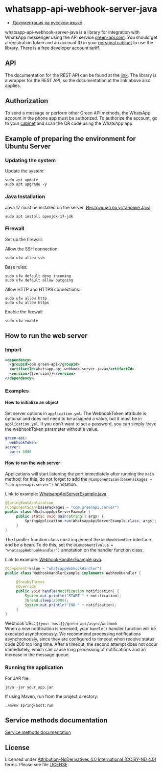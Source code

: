 # whatsapp-api-webhook-server-java

- [Документация на русском языке](src/main/java/com/greenapi/server/docs/README_RU.md).

whatsapp-api-webhook-server-java is a library for integration with WhatsApp messenger using the API
service [green-api.com](https://green-api.com/en/). You should get a registration token and an account ID in
your [personal cabinet](https://console.green-api.com/) to use the library. There is a free developer account tariff.

## API

The documentation for the REST API can be found at the [link](https://green-api.com/en/docs/). The library is a wrapper
for the REST API, so the documentation at the link above also applies.

## Authorization

To send a message or perform other Green API methods, the WhatsApp account in the phone app must be authorized. To
authorize the account, go to your [cabinet](https://console.green-api.com/) and scan the QR code using the WhatsApp app.

## Example of preparing the environment for Ubuntu Server

### Updating the system

Update the system:

```shell
sudo apt update
sudo apt upgrade -y
```

### Java Installation

Java 17 must be installed on the server. [Инструкция по установке Java](https://openjdk.org/install/).

```shell
sudo apt install openjdk-17-jdk
```

### Firewall

Set up the firewall:

Allow the SSH connection:

```shell
sudo ufw allow ssh
```

Base rules:

```shell
sudo ufw default deny incoming
sudo ufw default allow outgoing
```

Allow HTTP and HTTPS connections:

```shell
sudo ufw allow http
sudo ufw allow https
```

Enable the firewall:

```shell
sudo ufw enable
```

## How to run the web server

### Import

```xml
<dependency>
  <groupId>com.green-api</groupId>
  <artifactId>whatsapp-api-webhook-server-java</artifactId>
  <version>{{version}}</version>
</dependency>
```

### Examples

#### How to initialize an object

Set server options in `application.yml`.
The WebhookToken attribute is optional and does not need to be assigned a value, but it must be in `application.yml`.
If you don't want to set a password, you can simply leave the webhookToken parameter without a value.

```yaml
green-api:
  webhookToken:
server:
  port: 8080
```

#### How to run the web server

Applications will start listening the port immediately after running the `main` method; 
for this, do not forget to add the `@ComponentScan(basePackages = "com.greenapi.server")` annotation.

Link to example: [WhatsappApiServerExample.java](src/main/java/com/greenapi/server/examples/WhatsappApiServerExample.java).

```java
@SpringBootApplication
@ComponentScan(basePackages = "com.greenapi.server")
public class WhatsappApiServerExample {
     public static void main(String[] args) {
         SpringApplication.run(WhatsappApiServerExample.class, args);
     }
}
```

The handler function class must implement the `WebhookHandler` interface and be a bean.
To do this, set the `@Component(value = "whatsappWebhookHandler")` annotation on the handler function class.

Link to example: [WebhookHandlerExample.java](src/main/java/com/greenapi/server/examples/WebhookHandlerExample.java).

```java
@Component(value = "whatsappWebhookHandler")
public class WebhookHandlerExample implements WebhookHandler {
    
     @SneakyThrows
     @Override
     public void handle(Notification notification) {
         System.out.println("START " + notification);
         Thread.sleep(20000);
         System.out.println("END " + notification);
     }
}
```

Webhook URL: `{{your host}}/green-api/async/webhook`  
When a new notification is received, your `handle()` handler function will be executed asynchronously.
We recommend processing notifications asynchronously, since they are configured to timeout when receive status code 200 too long time.
After a timeout, the second attempt does not occur immediately, which can cause long processing of notifications and an increase in the message queue.

### Running the application

For JAR file:

```shell
java -jar your_app.jar
```

If using Maven, run from the project directory:

```shell
./mvnw spring-boot:run
```

## Service methods documentation

[Service methods documentation](https://green-api.com/en/docs/api/)

## License

Licensed under [
Attribution-NoDerivatives 4.0 International (CC BY-ND 4.0)
](https://creativecommons.org/licenses/by-nd/4.0/) terms.
Please see file [LICENSE](LICENSE.txt).